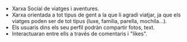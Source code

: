 - Xarxa Social de viatges i aventures.
- Xarxa orientada a tot tipus de gent a la que li agradi viatjar, ja que els viatges poden ser de tot tipus (luxe, familia, parella, mochila...).
- Els usuaris dins els seu perfil podràn compartir fotos, text.
- Interactuaran entre ells a través de comentaris i "likes".

